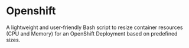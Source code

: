 # Openshift
A lightweight and user-friendly Bash script to resize container resources (CPU and Memory) for an OpenShift Deployment based on predefined sizes.
